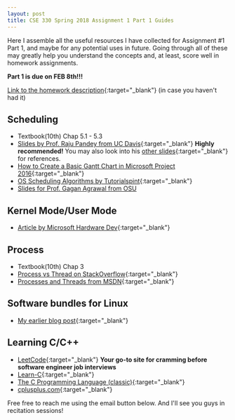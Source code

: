 ```yaml
---
layout: post
title: CSE 330 Spring 2018 Assignment 1 Part 1 Guides
---
```

Here I assemble all the useful resources I have collected for Assignment #1 Part 1, and maybe for any potential uses in future. Going through all of these may greatly help you understand the concepts and, at least, score well in homework assignments.

**Part 1 is due on FEB 8th!!!**

[Link to the homework description](http://cactus.eas.asu.edu/partha/Teaching/330.2018/Projects-2018/HW-1-2018.htm){:target="_blank"} (in case you haven't had it)

Scheduling
---
* Textbook(10th) Chap 5.1 - 5.3 
* [Slides by Prof. Raju Pandey from UC Davis](http://web.cs.ucdavis.edu/~pandey/Teaching/ECS150/Lects/05scheduling.pdf){:target="_blank"} **Highly recommended!** You may also look into his [other slides](http://web.cs.ucdavis.edu/~pandey/Teaching/ECS150/Lects/){:target="_blank"} for references.
* [How to Create a Basic Gantt Chart in Microsoft Project 2016](https://www.youtube.com/watch?v=J9uctgUaEic){:target="_blank"} 
* [OS Scheduling Algorithms by Tutorialspint](https://www.tutorialspoint.com/operating_system/os_process_scheduling_algorithms.htm){:target="_blank"} 
* [Slides for Prof. Gagan Agrawal from OSU](http://web.cse.ohio-state.edu/~agrawal.28/660/Slides/jan18.pdf)


Kernel Mode/User Mode
---
* [Article by Microsoft Hardware Dev](https://docs.microsoft.com/en-us/windows-hardware/drivers/gettingstarted/user-mode-and-kernel-mode){:target="_blank"}

Process
---
* Textbook(10th) Chap 3
* [Process vs Thread on StackOverflow](https://stackoverflow.com/questions/200469/what-is-the-difference-between-a-process-and-a-thread){:target="_blank"}
* [Processes and Threads from MSDN](https://msdn.microsoft.com/en-us/library/windows/desktop/ms684841(v=vs.85).aspx){:target="_blank"}

Software bundles for Linux
---
* [My earlier blog post](https://fpsluozi.github.io/Linux-Setup/){:target="_blank"}

Learning C/C++
---
* [LeetCode](https://leetcode.com/){:target="_blank"} **Your go-to site for cramming before software engineer job interviews**
* [Learn-C](http://www.learn-c.org/){:target="_blank"}
* [The C Programming Language (classic)](https://www.amazon.com/Programming-Language-2nd-Brian-Kernighan/dp/0131103628){:target="_blank"}
* [cplusplus.com](http://www.cplusplus.com/){:target="_blank"}


Free free to reach me using the email button below. And I'll see you guys in recitation sessions!






